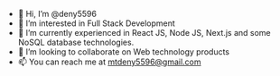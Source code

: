 - 👋 Hi, I’m @deny5596
- 👀 I’m interested in Full Stack Development
- 🌱 I’m currently experienced in React JS, Node JS, Next.js and some NoSQL database technologies.
- 💞️ I’m looking to collaborate on Web technology products
- 📫 You can reach me at mtdeny5596@gmail.com

<!---
deny5596/deny5596 is a ✨ special ✨ repository because its `README.md` (this file) appears on your GitHub profile.
You can click the Preview link to take a look at your changes.
--->
